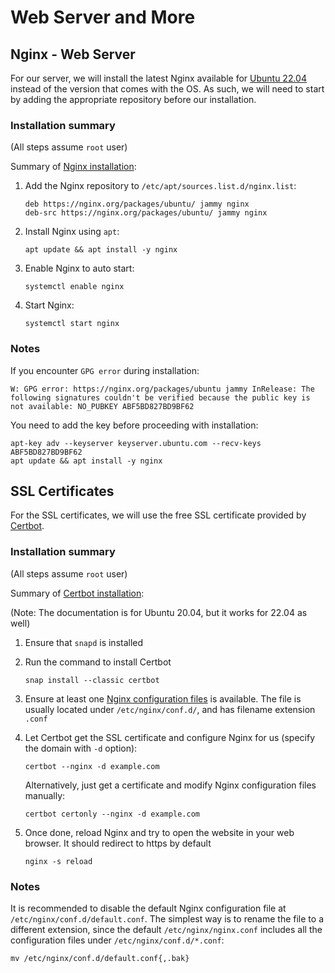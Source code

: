 # Web Server and More

## Nginx - Web Server

For our server, we will install the latest Nginx available for [Ubuntu 22.04][url-ubuntu-2204] instead of the version that comes with the OS. As such, we will need to start by adding the appropriate repository before our installation.

### Installation summary

(All steps assume `root` user)

Summary of [Nginx installation][url-nginx-install]:

1. Add the Nginx repository to `/etc/apt/sources.list.d/nginx.list`:
    ```
    deb https://nginx.org/packages/ubuntu/ jammy nginx
    deb-src https://nginx.org/packages/ubuntu/ jammy nginx
    ```

1. Install Nginx using `apt`:
    ```
    apt update && apt install -y nginx
    ```

1. Enable Nginx to auto start:
    ```
    systemctl enable nginx
    ```

1. Start Nginx:
    ```
    systemctl start nginx
    ```

### Notes

If you encounter `GPG error` during installation:
```
W: GPG error: https://nginx.org/packages/ubuntu jammy InRelease: The following signatures couldn't be verified because the public key is not available: NO_PUBKEY ABF5BD827BD9BF62
```

You need to add the key before proceeding with installation:
```
apt-key adv --keyserver keyserver.ubuntu.com --recv-keys ABF5BD827BD9BF62
apt update && apt install -y nginx
```


## SSL Certificates

For the SSL certificates, we will use the free SSL certificate provided by [Certbot][url-certbot].

### Installation summary

(All steps assume `root` user)

Summary of [Certbot installation][url-certbot-install]:

(Note: The documentation is for Ubuntu 20.04, but it works for 22.04 as well)

1. Ensure that `snapd` is installed

1. Run the command to install Certbot
    ```
    snap install --classic certbot
    ```

1. Ensure at least one [Nginx configuration files][url-nginx-samples] is available. The file is usually located under `/etc/nginx/conf.d/`, and has filename extension `.conf`

1. Let Certbot get the SSL certificate and configure Nginx for us (specify the domain with `-d` option):
    ```
    certbot --nginx -d example.com
    ```
    Alternatively, just get a certificate and modify Nginx configuration files manually:
    ```
    certbot certonly --nginx -d example.com
    ```

1. Once done, reload Nginx and try to open the website in your web browser. It should redirect to https by default
    ```
    nginx -s reload
    ```


### Notes

It is recommended to disable the default Nginx configuration file at `/etc/nginx/conf.d/default.conf`. The simplest way is to rename the file to a different extension, since the default `/etc/nginx/nginx.conf` includes all the configuration files under `/etc/nginx/conf.d/*.conf`:
```
mv /etc/nginx/conf.d/default.conf{,.bak}
```


<!-- Links -->
[url-ubuntu-2204]: https://www.releases.ubuntu.com/jammy/ "Ubuntu 22.04 - Jammy Jellyfish"
[url-nginx-install]: https://www.nginx.com/resources/wiki/start/topics/tutorials/install/ "Nginx installation guide"
[url-certbot]: https://certbot.eff.org/ "Certbot"
[url-certbot-install]: https://certbot.eff.org/instructions?ws=nginx&os=ubuntufocal "Certbot instruction"
[url-nginx-samples]: /webserver/nginx-conf.d/ "Sample Nginx configuration files"
